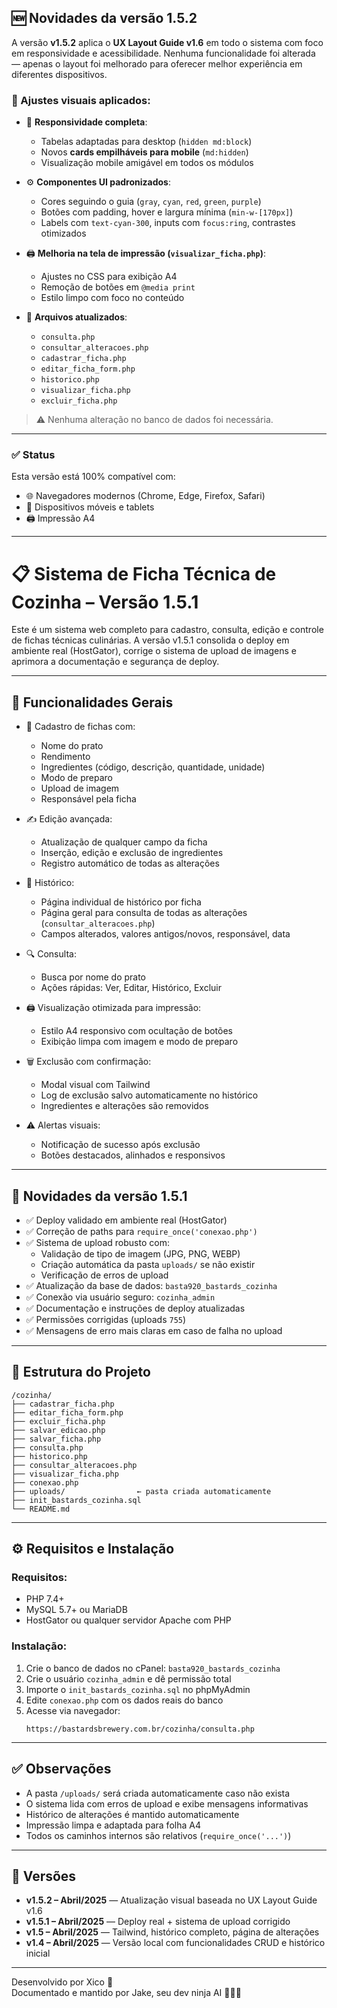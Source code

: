 ## 🆕 Novidades da versão 1.5.2

A versão **v1.5.2** aplica o **UX Layout Guide v1.6** em todo o sistema com foco em responsividade e acessibilidade. Nenhuma funcionalidade foi alterada — apenas o layout foi melhorado para oferecer melhor experiência em diferentes dispositivos.

### 🎨 Ajustes visuais aplicados:

- 📱 **Responsividade completa**:
  - Tabelas adaptadas para desktop (`hidden md:block`)
  - Novos **cards empilháveis para mobile** (`md:hidden`)
  - Visualização mobile amigável em todos os módulos

- ⚙️ **Componentes UI padronizados**:
  - Cores seguindo o guia (`gray`, `cyan`, `red`, `green`, `purple`)
  - Botões com padding, hover e largura mínima (`min-w-[170px]`)
  - Labels com `text-cyan-300`, inputs com `focus:ring`, contrastes otimizados

- 🖨️ **Melhoria na tela de impressão (`visualizar_ficha.php`)**:
  - Ajustes no CSS para exibição A4
  - Remoção de botões em `@media print`
  - Estilo limpo com foco no conteúdo

- 🧠 **Arquivos atualizados**:
  - `consulta.php`
  - `consultar_alteracoes.php`
  - `cadastrar_ficha.php`
  - `editar_ficha_form.php`
  - `historico.php`
  - `visualizar_ficha.php`
  - `excluir_ficha.php`

> ⚠️ Nenhuma alteração no banco de dados foi necessária.

---

### ✅ Status

Esta versão está 100% compatível com:
- 🌐 Navegadores modernos (Chrome, Edge, Firefox, Safari)
- 📱 Dispositivos móveis e tablets
- 🖨️ Impressão A4

---



# 📋 Sistema de Ficha Técnica de Cozinha – Versão 1.5.1

Este é um sistema web completo para cadastro, consulta, edição e controle de fichas técnicas culinárias. A versão v1.5.1 consolida o deploy em ambiente real (HostGator), corrige o sistema de upload de imagens e aprimora a documentação e segurança de deploy.

---

## 🧾 Funcionalidades Gerais

- 📄 Cadastro de fichas com:
  - Nome do prato
  - Rendimento
  - Ingredientes (código, descrição, quantidade, unidade)
  - Modo de preparo
  - Upload de imagem
  - Responsável pela ficha

- ✍️ Edição avançada:
  - Atualização de qualquer campo da ficha
  - Inserção, edição e exclusão de ingredientes
  - Registro automático de todas as alterações

- 📜 Histórico:
  - Página individual de histórico por ficha
  - Página geral para consulta de todas as alterações (`consultar_alteracoes.php`)
  - Campos alterados, valores antigos/novos, responsável, data

- 🔍 Consulta:
  - Busca por nome do prato
  - Ações rápidas: Ver, Editar, Histórico, Excluir

- 🖨️ Visualização otimizada para impressão:
  - Estilo A4 responsivo com ocultação de botões
  - Exibição limpa com imagem e modo de preparo

- 🗑️ Exclusão com confirmação:
  - Modal visual com Tailwind
  - Log de exclusão salvo automaticamente no histórico
  - Ingredientes e alterações são removidos

- ⚠️ Alertas visuais:
  - Notificação de sucesso após exclusão
  - Botões destacados, alinhados e responsivos

---

## 🧠 Novidades da versão 1.5.1

- ✅ Deploy validado em ambiente real (HostGator)
- ✅ Correção de paths para `require_once('conexao.php')`
- ✅ Sistema de upload robusto com:
  - Validação de tipo de imagem (JPG, PNG, WEBP)
  - Criação automática da pasta `uploads/` se não existir
  - Verificação de erros de upload
- ✅ Atualização da base de dados: `basta920_bastards_cozinha`
- ✅ Conexão via usuário seguro: `cozinha_admin`
- ✅ Documentação e instruções de deploy atualizadas
- ✅ Permissões corrigidas (uploads `755`)
- ✅ Mensagens de erro mais claras em caso de falha no upload

---

## 📁 Estrutura do Projeto

```
/cozinha/
├── cadastrar_ficha.php
├── editar_ficha_form.php
├── excluir_ficha.php
├── salvar_edicao.php
├── salvar_ficha.php
├── consulta.php
├── historico.php
├── consultar_alteracoes.php
├── visualizar_ficha.php
├── conexao.php
├── uploads/                ← pasta criada automaticamente
├── init_bastards_cozinha.sql
└── README.md
```

---

## ⚙️ Requisitos e Instalação

### Requisitos:
- PHP 7.4+
- MySQL 5.7+ ou MariaDB
- HostGator ou qualquer servidor Apache com PHP

### Instalação:
1. Crie o banco de dados no cPanel: `basta920_bastards_cozinha`
2. Crie o usuário `cozinha_admin` e dê permissão total
3. Importe o `init_bastards_cozinha.sql` no phpMyAdmin
4. Edite `conexao.php` com os dados reais do banco
5. Acesse via navegador:
   ```
   https://bastardsbrewery.com.br/cozinha/consulta.php
   ```

---

## ✅ Observações

- A pasta `/uploads/` será criada automaticamente caso não exista
- O sistema lida com erros de upload e exibe mensagens informativas
- Histórico de alterações é mantido automaticamente
- Impressão limpa e adaptada para folha A4
- Todos os caminhos internos são relativos (`require_once('...')`)

---

## 📌 Versões

- **v1.5.2 – Abril/2025** — Atualização visual baseada no UX Layout Guide v1.6
- **v1.5.1 – Abril/2025** — Deploy real + sistema de upload corrigido
- **v1.5 – Abril/2025** — Tailwind, histórico completo, página de alterações
- **v1.4 – Abril/2025** — Versão local com funcionalidades CRUD e histórico inicial

---

Desenvolvido por Xico 🚀  
Documentado e mantido por Jake, seu dev ninja AI 🧑‍💻🥷
